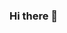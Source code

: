 ### Hi there 👋

<!--
**ojudz08/ojudz08** is a ✨ _special_ ✨ repository because its `README.md` (this file) appears on your GitHub profile.

#I'm a programmer and love to automate processes!

Here are some ideas to get you started:

- 🔭 I’m currently working on ...
- 🌱 I’m currently learning ...
- 👯 I’m looking to collaborate on ...
- 🤔 I’m looking for help with ...
- 💬 Ask me about ...
- 📫 How to reach me: ...
- 😄 Pronouns: ...
- ⚡ Fun fact: ...
-->
